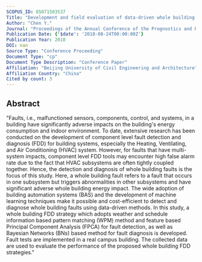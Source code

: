 ```yaml
---
SCOPUS_ID: 85071503537
Title: "Development and field evaluation of data-driven whole building fault detection and diagnosis strategy"
Author: "Chen Y."
Journal: "Proceedings of the Annual Conference of the Prognostics and Health Management Society, PHM"
Publication Date: {'$date': '2018-08-24T00:00:00Z'}
Publication Year: 2018
DOI: nan
Source Type: "Conference Proceeding"
Document Type: "cp"
Document Type Description: "Conference Paper"
Affiliation: "Beijing University of Civil Engineering and Architecture"
Affiliation Country: "China"
Cited by count: 3
---
```


## Abstract
"Faults, i.e., malfunctioned sensors, components, control, and systems, in a building have significantly adverse impacts on the building's energy consumption and indoor environment. To date, extensive research has been conducted on the development of component level fault detection and diagnosis (FDD) for building systems, especially the Heating, Ventilating, and Air Conditioning (HVAC) system. However, for faults that have multi-system impacts, component level FDD tools may encounter high false alarm rate due to the fact that HVAC subsystems are often tightly coupled together. Hence, the detection and diagnosis of whole building faults is the focus of this study. Here, a whole building fault refers to a fault that occurs in one subsystem but triggers abnormalities in other subsystems and have significant adverse whole building energy impact. The wide adoption of building automation systems (BAS) and the development of machine learning techniques make it possible and cost-efficient to detect and diagnose whole building faults using data-driven methods. In this study, a whole building FDD strategy which adopts weather and schedule information based pattern matching (WPM) method and feature based Principal Component Analysis (FPCA) for fault detection, as well as Bayesian Networks (BNs) based method for fault diagnosis is developed. Fault tests are implemented in a real campus building. The collected data are used to evaluate the performance of the proposed whole building FDD strategies."
